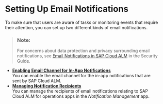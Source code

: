 <!-- loio1d1fa37692fb43479199c94bea8f968a -->

# Setting Up Email Notifications

To make sure that users are aware of tasks or monitoring events that require their attention, you can set up two different kinds of email notifications.

> ### Note:  
> For concerns about data protection and privacy surrounding email notifications, see [Email Notifications in SAP Cloud ALM](https://help.sap.com/docs/cloud-alm/security/email-notifications) in the Security Guide.

-   **[Enabling Email Channel for In-App Notifications](enabling-email-channel-for-in-app-notifications-fbd50d1.md "You can enable the email channel for the in-app notifications that are sent by SAP Cloud
		ALM.")**  
You can enable the email channel for the in-app notifications that are sent by SAP Cloud ALM.
-   **[Managing Notification Recipients](managing-notification-recipients-0046f12.md "You can manage the recipients of email notifications relating to SAP Cloud ALM for
		operations apps in the Notification Management app.")**  
You can manage the recipients of email notifications relating to SAP Cloud ALM for operations apps in the *Notification Management* app.

